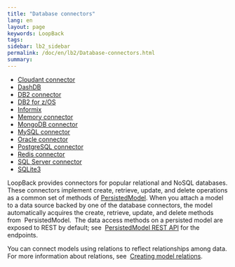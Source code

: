 ```yaml
---
title: "Database connectors"
lang: en
layout: page
keywords: LoopBack
tags:
sidebar: lb2_sidebar
permalink: /doc/en/lb2/Database-connectors.html
summary:
---
```


* [Cloudant connector](/doc/en/lb2/Cloudant-connector.html)
* [DashDB](/doc/en/lb2/DashDB.html)
* [DB2 connector](/doc/en/lb2/DB2-connector.html)
* [DB2 for z/OS](/doc/en/lb2/DB2-for-z-OS.html)
* [Informix](/doc/en/lb2/Informix.html)
* [Memory connector](/doc/en/lb2/Memory-connector.html)
* [MongoDB connector](/doc/en/lb2/MongoDB-connector.html)
* [MySQL connector](/doc/en/lb2/MySQL-connector.html)
* [Oracle connector](/doc/en/lb2/Oracle-connector.html)
* [PostgreSQL connector](/doc/en/lb2/PostgreSQL-connector.html)
* [Redis connector](/doc/en/lb2/Redis-connector.html)
* [SQL Server connector](/doc/en/lb2/SQL-Server-connector.html)
* [SQLite3](/doc/en/lb2/SQLite3.html)

LoopBack provides connectors for popular relational and NoSQL databases.
These connectors implement create, retrieve, update, and delete operations as a common set of methods of
[PersistedModel](https://apidocs.strongloop.com/loopback/#persistedmodel).
When you attach a model to a data source backed by one of the database connectors, the model automatically acquires the create, retrieve, update, and delete methods from  PersistedModel. 
The data access methods on a persisted model are exposed to REST by default; see 
[PersistedModel REST API](/doc/en/lb2/PersistedModel-REST-API.html) for the endpoints.

You can connect models using relations to reflect relationships among data. For more information about relations, see 
[Creating model relations](http://docs.strongloop.com/display/LB/Creating+model+relations).